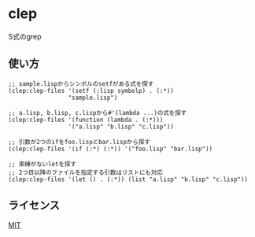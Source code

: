 # clep
S式のgrep

## 使い方
    ;; sample.lispからシンボルのsetfがある式を探す
    (clep:clep-files '(setf (:lisp symbolp) . (:*))
                     "sample.lisp")

    ;; a.lisp, b.lisp, c.lispから#'(lambda ...)の式を探す
    (clep:clep-files '(function (lambda . (:*)))
                     '("a.lisp" "b.lisp" "c.lisp"))

    ;; 引数が2つのifをfoo.lispとbar.lispから探す
    (clep:clep-files '(if (:*) (:*)) '("foo.lisp" "bar.lisp"))

    ;; 束縛がないletを探す
    ;; 2つ目以降のファイルを指定する引数はリストにも対応
    (clep:clep-files '(let () . (:*)) (list "a.lisp" "b.lisp" "c.lisp"))

## ライセンス
[MIT](https://github.com/cxxxr/repl/blob/master/LICENSE)
